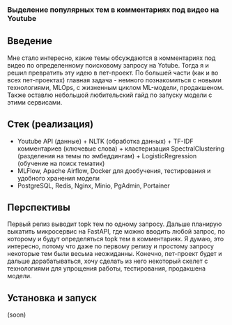 ### Выделение популярных тем в комментариях под видео на Youtube

## Введение
  Мне стало интересно, какие темы обсуждаются в комментариях под видео по определенному поисковому запросу на Yotube. Тогда я и решил превратить эту идею в пет-проект. По большей части (как и во всех пет-проектах) главная задача - немного познакомиться с новыми технологиями, MLOps, с жизненным циклом ML-модели, продакшеном. Также оставлю небольшой любительский гайд по запуску модели с этими сервисами.

## Стек (реализация)
* Youtube API (данные) + NLTK (обработка данных) + TF-IDF комментариев (ключевые слова) + кластеризация SpectralClustering (разделения на темы по эмбеддингам) + LogisticRegression (обучение на поиск тематик)
* MLFlow, Apache Airflow, Docker для дообучения, тестирования и удобного хранения модели
* PostgreSQL, Redis, Nginx, Minio, PgAdmin, Portainer

## Перспективы
  Первый релиз выводит topk тем по одному запросу. Дальше планирую выкатить микросервис на FastAPI, где можно вводить любой запрос, по которому и будут определяться topk тем в комментариях. Я думаю, это интересно, потому что даже по первому релизу и простому запросу некоторые тем были весьма неожиданны. Конечно, пет-проект будет и дальше дорабатываться, хочу сделать из него некоторый скелет с технологиями для упрощения работы, тестирования, продакшена модели. 

## Установка и запуск
(soon)
